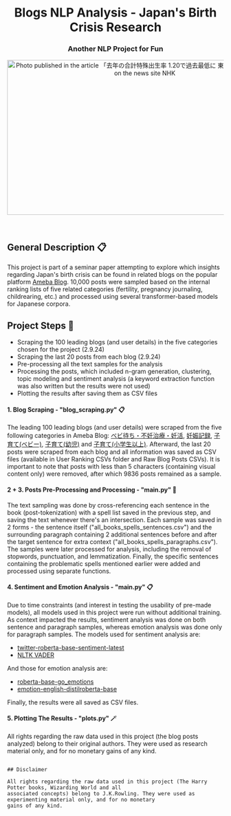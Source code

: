 <div align="center">
  <h1 align="center">Blogs NLP Analysis - Japan's Birth Crisis Research</h1>
  <h3>Another NLP Project for Fun</h3>

<a><img src="https://www3.nhk.or.jp/news/html/20240605/K10014471471_2406051701_0605180037_02_03.jpg" alt="Photo published in the article 「去年の合計特殊出生率 1.20で過去最低に 東京は「1」を下回る」on the news site NHK" style="width:640px;height:360px"></a>

</div>

<br/>

## General Description 📋

This project is part of a seminar paper attempting to explore which insights regarding Japan's birth crisis can be found in related blogs on the popular platform [Ameba Blog](https://www.ameba.jp/). 10,000 posts were sampled based on the internal ranking lists of five related categories (fertility, pregnancy journaling, childrearing, etc.) and processed using several transformer-based models for Japanese corpora. 

## Project Steps 📝

- Scraping the 100 leading blogs (and user details) in the five categories chosen for the project (2.9.24)
- Scraping the last 20 posts from each blog (2.9.24)
- Pre-processing all the text samples for the analysis
- Processing the posts, which included n-gram generation, clustering, topic modeling and sentiment analysis (a keyword extraction function was also written but the results were not used)
- Plotting the results after saving them as CSV files

#### 1. Blog Scraping - "blog_scraping.py" 📋

The leading 100 leading blogs (and user details) were scraped from the five following categories in Ameba Blog: [ベビ待ち・不妊治療・妊活](https://blogger.ameba.jp/genres/bebimachi), [妊娠記録](https://blogger.ameba.jp/genres/maternity), [子育て(ベビー)](https://blogger.ameba.jp/genres/baby), [子育て(幼児)](https://blogger.ameba.jp/genres/kids) and [子育て(小学生以上)](https://blogger.ameba.jp/genres/school-kids). Afterward, the last 20 posts were scraped from each blog and all information was saved as CSV files (available in User Ranking CSVs folder and Raw Blog Posts CSVs). It is important to note that posts with less than 5 characters (containing visual content only) were removed, after which 9836 posts remained as a sample.

#### 2 + 3. Posts Pre-Processing and Processing - "main.py" 📝

The text sampling was done by cross-referencing each sentence in the book (post-tokenization) with a spell list saved in the previous step, and saving the text whenever there's
an intersection. Each sample was saved in 2 forms - the sentence itself ("all_books_spells_sentences.csv") and the surrounding paragraph containing 2 additional sentences before
and after the target sentence for extra context ("all_books_spells_paragraphs.csv"). The samples were later processed for analysis, including the removal of stopwords, 
punctuation, and lemmatization. Finally, the specific sentences containing the problematic spells mentioned earlier were added and processed using separate functions.

#### 4. Sentiment and Emotion Analysis - "main.py" 📋

Due to time constraints (and interest in testing the usability of pre-made models), all models used in this project were run without additional training. As context impacted the
results, sentiment analysis was done on both sentence and paragraph samples, whereas emotion analysis was done only for paragraph samples. The models used for sentiment analysis are:

- [twitter-roberta-base-sentiment-latest](https://huggingface.co/cardiffnlp/twitter-roberta-base-sentiment-latest)
- [NLTK VADER](https://www.nltk.org/howto/sentiment.html)

And those for emotion analysis are:
- [roberta-base-go_emotions](https://huggingface.co/SamLowe/roberta-base-go_emotions)
- [emotion-english-distilroberta-base](https://huggingface.co/j-hartmann/emotion-english-distilroberta-base)

Finally, the results were all saved as CSV files.


#### 5. Plotting The Results - "plots.py" 🪄

All rights regarding the raw data used in this project (the blog posts analyzed) belong to their original authors. They were used as research material only, and for no monetary gains of any kind.

```

## Disclaimer

All rights regarding the raw data used in this project (The Harry Potter books, Wizarding World and all
associated concepts) belong to J.K.Rowling. They were used as experimenting material only, and for no monetary
gains of any kind.
